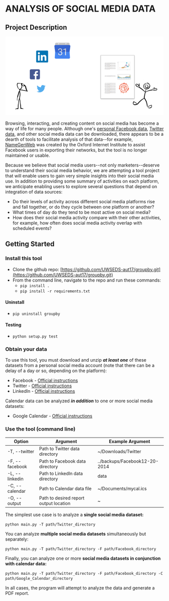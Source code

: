 
# ANALYSIS OF SOCIAL MEDIA DATA

## Project Description

![](doc/project-vision.png)

Browsing, interacting, and creating content on social media has become a way of life for many people. Although one's [personal Facebook data](https://www.facebook.com/help/131112897028467), [Twitter data](https://support.twitter.com/articles/20170160#), and other social media data can be downloaded, there appears to be a dearth of tools to facilitate analysis of that data--for example, [NameGenWeb](https://github.com/oxfordinternetinstitute/NameGenWeb) was created by the Oxford Internet Institute to assist Facebook users in exporting their networks, but the tool is no longer maintained or usable. 

Because we believe that social media users--not only marketers--deserve to understand their social media behavior, we are attempting a tool project that will enable users to gain very simple insights into their social media use. In addition to providing some summary of activities on each platform, we anticipate enabling users to explore several questions that depend on integration of data sources:

- Do their levels of activity across different social media platforms rise and fall together, or do they cycle between one platform or another? 
- What times of day do they tend to be most active on social media?
- How does their social media activity compare with their other activities, for example, how often does social media activity overlap with scheduled events?


## Getting Started

### Install this tool

- Clone the github repo: [https://github.com/UWSEDS-aut17/groupby.git](https://github.com/UWSEDS-aut17/groupby.git)
- From the command line, navigate to the repo and run these commands:
  - `pip install .`
  - `pip install -r requirements.txt`
  
#### Uninstall

- `pip uninstall groupby`

#### Testing

- `python setup.py test`

### Obtain your data

To use this tool, you must download and unzip ***at least one*** of these datasets from a personal social media account (note that there can be a delay of a day or so, depending on the platform):

- Facebook - [Official instructions](https://www.facebook.com/help/131112897028467)
- Twitter - [Official instructions](https://support.twitter.com/articles/20170160#)
- LinkedIn - [Official instructions](https://www.linkedin.com/help/linkedin/answer/50191/accessing-your-account-data?lang=en)

Calendar data can be analyzed ***in addition*** to one or more social media datasets:

- Google Calendar - [Official instructions](https://support.google.com/calendar/answer/37111?hl=en)

### Use the tool (command line)

| Option | Argument | Example Argument |
| --- | --- | --- |
| -T, --twitter | Path to Twitter data directory | ~/Downloads/Twitter |
| -F, --facebook | Path to Facebook data directory | ../backups/Facebook12-20-2014 |
| -L, --linkedin | Path to LinkedIn data directory | data |
| -C, --calendar | Path to Calendar data file | ~/Documents/mycal.ics |
| -O, --output | Path to desired report output location | ~ |


The simplest use case is to analyze a **single social media dataset:** 

```
python main.py -T path/Twitter_directory
```

You can analyze **multiple social media datasets** simultaneously but separately: 

```
python main.py -T path/Twitter_directory -F path/Facebook_directory
```

Finally, you can analyze one or more **social media datasets in conjunction with calendar data:** 

```
python main.py -T path/Twitter_directory -F path/Facebook_directory -C path/Google_Calendar_directory
```

In all cases, the program will attempt to analyze the data and generate a PDF report.



